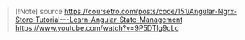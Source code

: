 > [!Note] source
> https://coursetro.com/posts/code/151/Angular-Ngrx-Store-Tutorial---Learn-Angular-State-Management
> https://www.youtube.com/watch?v=9P5DTlg9oLc